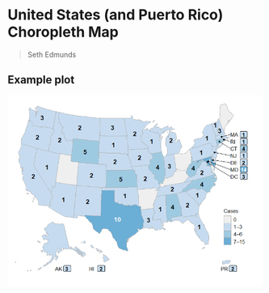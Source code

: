 # United States (and Puerto Rico) Choropleth Map  
> Seth Edmunds 

## Example plot 

![](Rplot.png)
